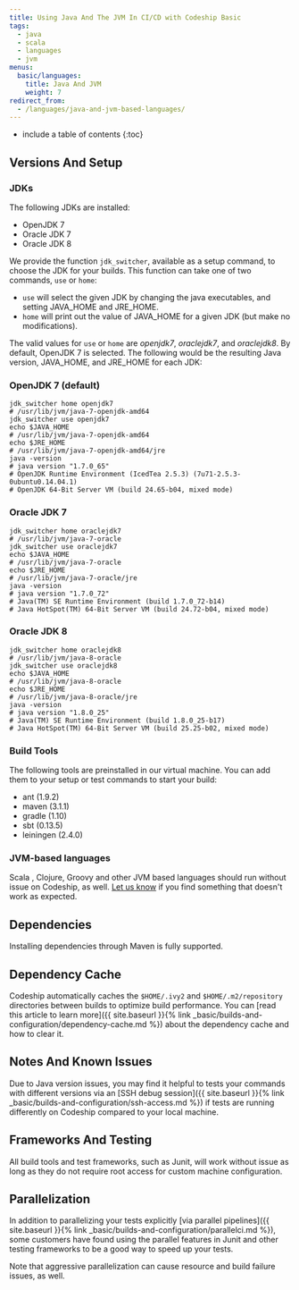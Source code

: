 ```yaml
---
title: Using Java And The JVM In CI/CD with Codeship Basic
tags:
  - java
  - scala
  - languages
  - jvm
menus:
  basic/languages:
    title: Java And JVM
    weight: 7
redirect_from:
  - /languages/java-and-jvm-based-languages/
---
```


* include a table of contents
{:toc}

## Versions And Setup

### JDKs

The following JDKs are installed:

* OpenJDK 7
* Oracle JDK 7
* Oracle JDK 8

We provide the function `jdk_switcher`, available as a setup command, to choose the JDK for your builds.
This function can take one of two commands, `use` or `home`:

* `use` will select the given JDK by changing the java executables, and setting JAVA_HOME and JRE_HOME.
* `home` will print out the value of JAVA_HOME for a given JDK (but make no modifications).

The valid values for `use` or `home` are _openjdk7_, _oraclejdk7_, and _oraclejdk8_.
By default, OpenJDK 7 is selected. The following would be the resulting Java version, JAVA_HOME, and JRE_HOME for each JDK:

### OpenJDK 7 (default)

```shell
jdk_switcher home openjdk7
# /usr/lib/jvm/java-7-openjdk-amd64
jdk_switcher use openjdk7
echo $JAVA_HOME
# /usr/lib/jvm/java-7-openjdk-amd64
echo $JRE_HOME
# /usr/lib/jvm/java-7-openjdk-amd64/jre
java -version
# java version "1.7.0_65"
# OpenJDK Runtime Environment (IcedTea 2.5.3) (7u71-2.5.3-0ubuntu0.14.04.1)
# OpenJDK 64-Bit Server VM (build 24.65-b04, mixed mode)
```

### Oracle JDK 7

```shell
jdk_switcher home oraclejdk7
# /usr/lib/jvm/java-7-oracle
jdk_switcher use oraclejdk7
echo $JAVA_HOME
# /usr/lib/jvm/java-7-oracle
echo $JRE_HOME
# /usr/lib/jvm/java-7-oracle/jre
java -version
# java version "1.7.0_72"
# Java(TM) SE Runtime Environment (build 1.7.0_72-b14)
# Java HotSpot(TM) 64-Bit Server VM (build 24.72-b04, mixed mode)
```

### Oracle JDK 8

```shell
jdk_switcher home oraclejdk8
# /usr/lib/jvm/java-8-oracle
jdk_switcher use oraclejdk8
echo $JAVA_HOME
# /usr/lib/jvm/java-8-oracle
echo $JRE_HOME
# /usr/lib/jvm/java-8-oracle/jre
java -version
# java version "1.8.0_25"
# Java(TM) SE Runtime Environment (build 1.8.0_25-b17)
# Java HotSpot(TM) 64-Bit Server VM (build 25.25-b02, mixed mode)
```

### Build Tools

The following tools are preinstalled in our virtual machine. You can add them to your setup or test commands to start your build:

* ant (1.9.2)
* maven (3.1.1)
* gradle (1.10)
* sbt (0.13.5)
* leiningen (2.4.0)

### JVM-based languages

Scala , Clojure, Groovy and other JVM based languages should run without issue on Codeship, as well. [Let us know](https://helpdesk.codeship.com) if you find something that doesn't work as expected.

## Dependencies

Installing dependencies through Maven is fully supported.

## Dependency Cache

Codeship automatically caches the `$HOME/.ivy2` and `$HOME/.m2/repository` directories between builds to optimize build performance. You can [read this article to learn more]({{ site.baseurl }}{% link _basic/builds-and-configuration/dependency-cache.md %}) about the dependency cache and how to clear it.

## Notes And Known Issues

Due to Java version issues, you may find it helpful to tests your commands with different versions via an [SSH debug session]({{ site.baseurl }}{% link _basic/builds-and-configuration/ssh-access.md %}) if tests are running differently on Codeship compared to your local machine.

## Frameworks And Testing

All build tools and test frameworks, such as Junit, will work without issue as long as they do not require root access for custom machine configuration.

## Parallelization

In addition to parallelizing your tests explicitly [via parallel pipelines]({{ site.baseurl }}{% link _basic/builds-and-configuration/parallelci.md %}), some customers have found using the parallel features in Junit and other testing frameworks to be a good way to speed up your tests.

Note that aggressive parallelization can cause resource and build failure issues, as well.
